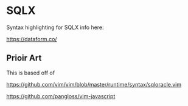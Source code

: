 SQLX
====

Syntax highlighting for SQLX info here:

https://dataform.co/


## Prioir Art

This is based off of

https://github.com/vim/vim/blob/master/runtime/syntax/sqloracle.vim

https://github.com/pangloss/vim-javascript
